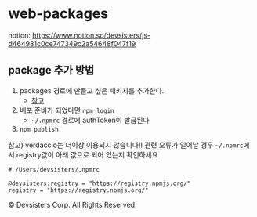 # web-packages

notion: <https://www.notion.so/devsisters/js-d464981c0ce747349c2a54648f047f19>

## package 추가 방법
1. packages 경로에 만들고 싶은 패키지를 추가한다.
    - [참고](https://github.com/ryansonshine/typescript-npm-package-template)
2. 배포 준비가 되었다면 `npm login`
   - `~/.npmrc` 경로에 authToken이 발급된다
3. `npm publish`


참고) verdaccio는 더이상 이용되지 않습니다!!
관련 오류가 일어날 경우 `~/.npmrc`에서 registry값이 아래 값으로 되어 있는지 확인하세요
```shell
# /Users/devsisters/.npmrc

@devsisters:registry = "https://registry.npmjs.org/" 
registry = "https://registry.npmjs.org/" 
```

© Devsisters Corp. All Rights Reserved
